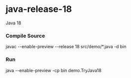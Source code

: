 # java-release-18
Java 18

### Compile Source
javac --enable-preview --release 18 src/demo/*.java -d bin

### Run
java --enable-preview -cp bin demo.TryJava18
